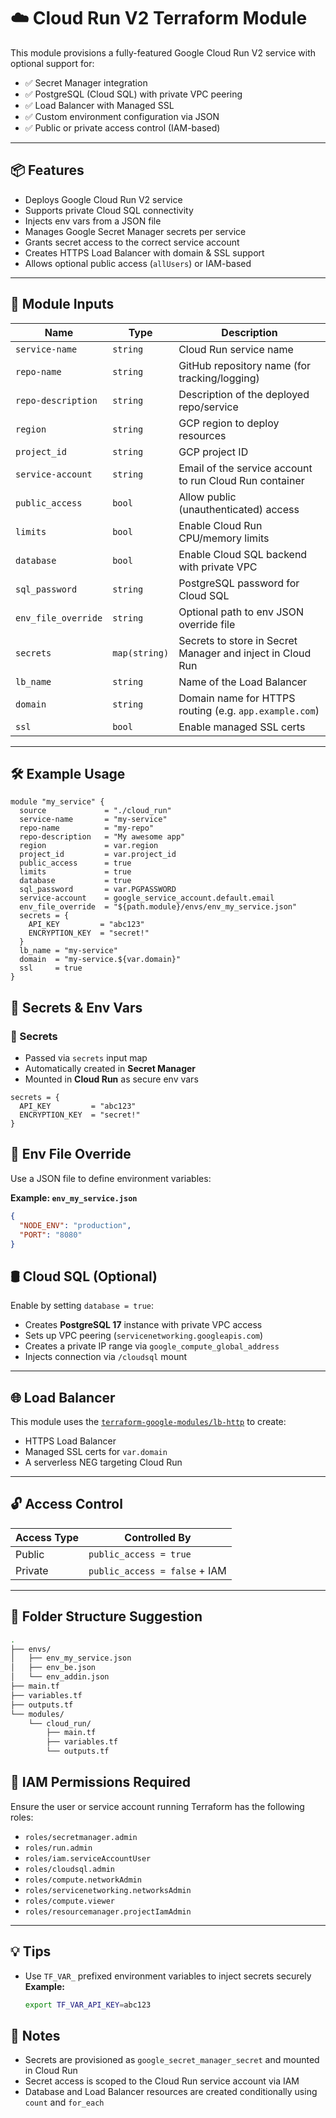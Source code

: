 # ☁️ Cloud Run V2 Terraform Module

This module provisions a fully-featured Google Cloud Run V2 service with optional support for:

- ✅ Secret Manager integration  
- ✅ PostgreSQL (Cloud SQL) with private VPC peering  
- ✅ Load Balancer with Managed SSL  
- ✅ Custom environment configuration via JSON  
- ✅ Public or private access control (IAM-based)

---

## 📦 Features

- Deploys Google Cloud Run V2 service  
- Supports private Cloud SQL connectivity  
- Injects env vars from a JSON file  
- Manages Google Secret Manager secrets per service  
- Grants secret access to the correct service account  
- Creates HTTPS Load Balancer with domain & SSL support  
- Allows optional public access (`allUsers`) or IAM-based  

---

## 🔧 Module Inputs

| Name                | Type           | Description                                                  |
|---------------------|----------------|--------------------------------------------------------------|
| `service-name`      | `string`       | Cloud Run service name                                       |
| `repo-name`         | `string`       | GitHub repository name (for tracking/logging)                |
| `repo-description`  | `string`       | Description of the deployed repo/service                     |
| `region`            | `string`       | GCP region to deploy resources                               |
| `project_id`        | `string`       | GCP project ID                                               |
| `service-account`   | `string`       | Email of the service account to run Cloud Run container      |
| `public_access`     | `bool`         | Allow public (unauthenticated) access                        |
| `limits`            | `bool`         | Enable Cloud Run CPU/memory limits                           |
| `database`          | `bool`         | Enable Cloud SQL backend with private VPC                    |
| `sql_password`      | `string`       | PostgreSQL password for Cloud SQL                            |
| `env_file_override` | `string`       | Optional path to env JSON override file                      |
| `secrets`           | `map(string)`  | Secrets to store in Secret Manager and inject in Cloud Run   |
| `lb_name`           | `string`       | Name of the Load Balancer                                    |
| `domain`            | `string`       | Domain name for HTTPS routing (e.g. `app.example.com`)       |
| `ssl`               | `bool`         | Enable managed SSL certs                                     |

---

## 🛠️ Example Usage

```hcl
module "my_service" {
  source             = "./cloud_run"
  service-name       = "my-service"
  repo-name          = "my-repo"
  repo-description   = "My awesome app"
  region             = var.region
  project_id         = var.project_id
  public_access      = true
  limits             = true
  database           = true
  sql_password       = var.PGPASSWORD
  service-account    = google_service_account.default.email
  env_file_override  = "${path.module}/envs/env_my_service.json"
  secrets = {
    API_KEY         = "abc123"
    ENCRYPTION_KEY  = "secret!"
  }
  lb_name = "my-service"
  domain  = "my-service.${var.domain}"
  ssl     = true
}
```
## 🔐 Secrets & Env Vars

### 🔸 Secrets

- Passed via `secrets` input map  
- Automatically created in **Secret Manager**  
- Mounted in **Cloud Run** as secure env vars

```hcl
secrets = {
  API_KEY         = "abc123"
  ENCRYPTION_KEY  = "secret!"
}
```

## 🔸 Env File Override

Use a JSON file to define environment variables:

**Example: `env_my_service.json`**

```json
{
  "NODE_ENV": "production",
  "PORT": "8080"
}
```
## 🛢️ Cloud SQL (Optional)

Enable by setting `database = true`:

- Creates **PostgreSQL 17** instance with private VPC access  
- Sets up VPC peering (`servicenetworking.googleapis.com`)  
- Creates a private IP range via `google_compute_global_address`  
- Injects connection via `/cloudsql` mount  

---

## 🌐 Load Balancer

This module uses the [`terraform-google-modules/lb-http`](https://github.com/terraform-google-modules/terraform-google-lb-http) to create:

- HTTPS Load Balancer  
- Managed SSL certs for `var.domain`  
- A serverless NEG targeting Cloud Run  

---

## 🔓 Access Control

| Access Type | Controlled By               |
|-------------|-----------------------------|
| Public      | `public_access = true`      |
| Private     | `public_access = false` + IAM |

---

## 📁 Folder Structure Suggestion

```bash
.
├── envs/
│   ├── env_my_service.json
│   ├── env_be.json
│   └── env_addin.json
├── main.tf
├── variables.tf
├── outputs.tf
└── modules/
    └── cloud_run/
        ├── main.tf
        ├── variables.tf
        └── outputs.tf
```

## 🔑 IAM Permissions Required

Ensure the user or service account running Terraform has the following roles:

- `roles/secretmanager.admin`
- `roles/run.admin`
- `roles/iam.serviceAccountUser`
- `roles/cloudsql.admin`
- `roles/compute.networkAdmin`
- `roles/servicenetworking.networksAdmin`
- `roles/compute.viewer`
- `roles/resourcemanager.projectIamAdmin`

---

## 💡 Tips

- Use `TF_VAR_` prefixed environment variables to inject secrets securely  
  **Example:**
  ```bash
  export TF_VAR_API_KEY=abc123
  ```

## 📄 Notes

- Secrets are provisioned as `google_secret_manager_secret` and mounted in Cloud Run
- Secret access is scoped to the Cloud Run service account via IAM
- Database and Load Balancer resources are created conditionally using `count` and `for_each`
